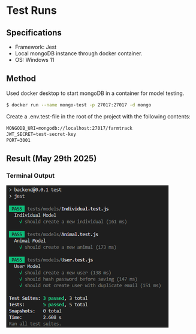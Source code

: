 # Test Runs

## Specifications
- Framework: Jest
- Local mongoDB instance through docker container.
- OS: Windows 11

## Method
Used docker desktop to start mongoDB in a container for model testing.
```bash
$ docker run --name mongo-test -p 27017:27017 -d mongo
```
Create a .env.test-file in the root of the project with the following contents:
```
MONGODB_URI=mongodb://localhost:27017/farmtrack
JWT_SECRET=test-secret-key
PORT=3001
```

## Result (May 29th 2025)
### Terminal Output
![Terminal](./img/terminalTestOutput.png)
